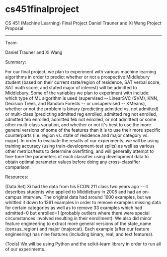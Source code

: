 cs451finalproject
=================

CS 451 (Machine Learning) Final Project
Daniel Trauner and Xi Wang
Project Proposal

---

Team: 

Daniel Trauner and Xi Wang

Summary:

For our final project, we plan to experiment with various machine learning algorithms in order to predict whether or not a prospective Middlebury student (based on their current state/region of residence, SAT verbal score, SAT math score, and stated major of interest) will be admitted to Middlebury.  Some of the variables we plan to experiment with include: which type of ML algorithm is used (supervised -- LinearSVC (SVM), KNN, Decision Trees, and Random Forests -- or unsupervised -- KMeans), whether or not the problem is binary (predicting admitted vs. not admitted) or multi-class (predicting admitted reg enrolled, admitted reg not enrolled, admitted feb enrolled, admitted feb not enrolled, or not admitted) or some other multi-class variation, and whether or not it's best to use the more general versions of some of the features than it is to use their more specific counterparts (i.e. region vs. state of residence and major category vs. major).  In order to evaluate the results of our experiments, we will be using training accuracy (using train-development-test splits) as well as various other metrics/tests to determine overfitting, and will generally attempt to fine-tune the parameters of each classifier using development data to obtain optimal parameter values before doing any cross-classifier comparison.
	
Resources:

(Data Set) Xi had the data from his ECON 211 class two years ago -- it describes students who applied to Middlebury in 2005 and had an on-campus interview.  The original data had around 1600 examples, but we whittled it down to 1391 examples in order to remove examples missing data for certain categories as well as to remove 33 examples which had admitted=0 but enrolled=1 (probably outliers where there were special circumstances involved resulting in their enrollment).  We also did minor feature engineering to extract more general versions of the state_name (census_region) and major (majorcat).  Each example (after our feature engineering) has nine features (including binary, real, and text features).
	
(Tools) We will be using Python and the scikit-learn library in order to run all of our experiments.

